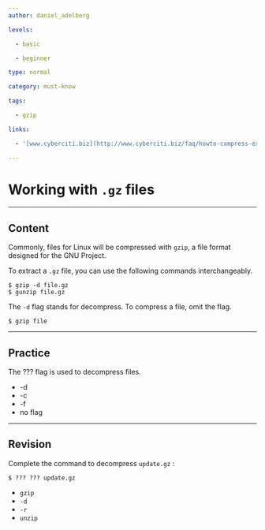 ```yaml
---
author: daniel_adelberg

levels:

  - basic

  - beginner

type: normal

category: must-know

tags:

  - gzip

links:

  - '[www.cyberciti.biz](http://www.cyberciti.biz/faq/howto-compress-expand-gz-files/)'

---
```


# Working with `.gz` files

---
## Content

Commonly, files for Linux will be compressed with `gzip`, a file format designed for the GNU Project. 

To extract a `.gz` file, you can use the following commands interchangeably.
```
$ gzip -d file.gz 
$ gunzip file.gz
``` 

The `-d` flag stands for decompress. To compress a file, omit the flag.

```
$ gzip file
```

---
## Practice

The ??? flag is used to decompress files.

* -d
* -c
* -f
* no flag

---
## Revision

Complete the command to decompress `update.gz` :
```
$ ??? ??? update.gz
```

* `gzip`
* `-d`
* `-r`
* `unzip`

